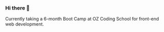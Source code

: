 ### Hi there 👋
Currently taking a 6-month Boot Camp at OZ Coding School for front-end web development. 
